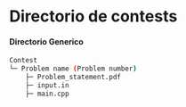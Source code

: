 # Directorio de contests

#### Directorio Generico
```bash
Contest
└─ Problem name (Problem number)
    ├─ Problem_statement.pdf
    ├─ input.in
    ├─ main.cpp
```
